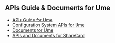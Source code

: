 ## APIs Guide & Documents for Ume

- [APIs Guide for Ume](guide/README.md)
- [Configuration System APIs for Ume](api/README.md)
- [Documents for Ume](document/README.md)
- [APIs and Documents for ShareCard ](sharecard/README.md)

